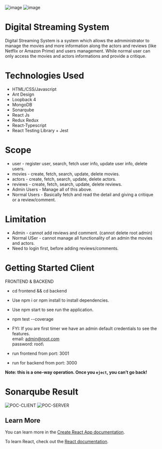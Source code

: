 ![image](https://user-images.githubusercontent.com/56390226/201990578-cdb1a38d-e60a-4e46-8cad-5ca08a509d5d.png)
![image](https://user-images.githubusercontent.com/56390226/201990927-b0e10a10-8372-4884-acd5-fad1a7b42d17.png)


# Digital Streaming System
Digital Streaming System is a system which allows the admministrator to manage the movies and more information along the actors and reviews (like Netflix or Amazon Prime) and users management. While normal user can only access the movies and actors informations and provide a critique. 

# Technologies Used
* HTML/CSS/Javascript
* Ant Design
* Loopback 4
* MongoDB
* Sonarqube
* React Js
* Redux Redux
* React-Typescript
* React Testing Library + Jest

# Scope 
* user - register user, search, fetch user info, update user info, delete users.
* movies - create, fetch, search, update, delete movies.
* actors - create, fetch, search, update, delete actors.
* reviews - create, fetch, search, update, delete reviews.
* Admin Users - Manage all of this above.
* Normal Users - Basically fetch and read the detail and giving a critique or a review/comment. 

# Limitation 
* Admin - cannot add reviews and comment. (cannot delete root admin)
* Normal USer - cannot manage all functionality of an admin the movies and actors. 
* Need to login first, before adding reviews/comments. 



# Getting Started Client
FRONTEND & BACKEND
* cd frontend && cd backend
* Use npm i or npm install to install dependencies.
* Use npm start to see run the application.
* npm test --coverage

* FYI: If you are first timer we have an admin default credentials to see the features.\
email: admin@root.com\
password: root\

* run frontend from port: 3001
* run for backend from port: 3000

**Note: this is a one-way operation. Once you `eject`, you can’t go back!**

# Sonarqube Result

![POC-CLIENT](https://user-images.githubusercontent.com/56390226/201997123-d2a2b485-c952-49f3-a851-e4696cf3ec54.png)
![POC-SERVER](https://user-images.githubusercontent.com/56390226/201997126-4d1118b8-5bf1-425e-860b-03acad1ae2e8.PNG)



## Learn More
You can learn more in the [Create React App documentation](https://facebook.github.io/create-react-app/docs/getting-started).

To learn React, check out the [React documentation](https://reactjs.org/).
